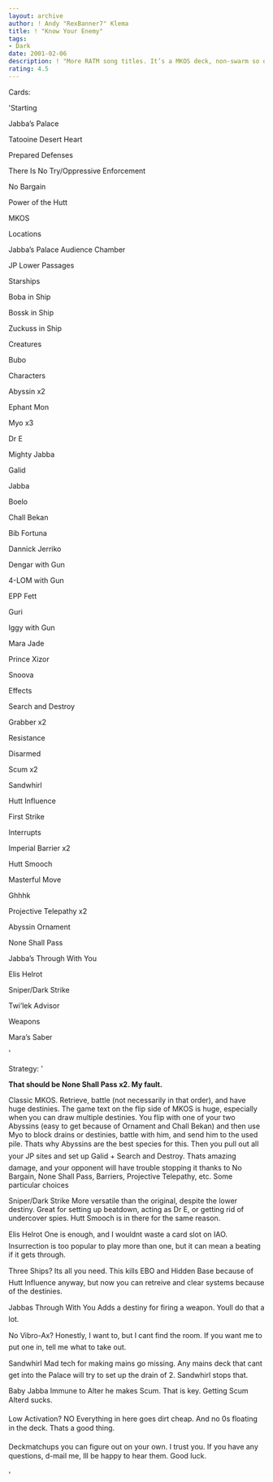 ```yaml
---
layout: archive
author: ! Andy "RexBanner7" Klema
title: ! "Know Your Enemy"
tags:
- Dark
date: 2001-02-06
description: ! "More RATM song titles. It’s a MKOS deck, non-swarm so don’t tell me to add Abyssins. Similar to Stimmed Jim’s, but built before it, so please don’t knock me for originality. Undefeated in tournament play and in playtesting."
rating: 4.5
---
```

Cards: 

'Starting

Jabba’s Palace

Tatooine Desert Heart

Prepared Defenses

There Is No Try/Oppressive Enforcement

No Bargain

Power of the Hutt

MKOS


Locations

Jabba’s Palace Audience Chamber

JP Lower Passages


Starships

Boba in Ship

Bossk in Ship

Zuckuss in Ship


Creatures

Bubo


Characters

Abyssin x2

Ephant Mon

Myo x3

Dr E

Mighty Jabba

Galid

Jabba

Boelo

Chall Bekan

Bib Fortuna

Dannick Jerriko

Dengar with Gun

4-LOM with Gun

EPP Fett

Guri

Iggy with Gun

Mara Jade

Prince Xizor

Snoova


Effects

Search and Destroy

Grabber x2

Resistance

Disarmed

Scum x2

Sandwhirl

Hutt Influence

First Strike


Interrupts

Imperial Barrier x2

Hutt Smooch

Masterful Move

Ghhhk

Projective Telepathy x2

Abyssin Ornament

None Shall Pass

Jabba’s Through With You

Elis Helrot

Sniper/Dark Strike

Twi’lek Advisor


Weapons

Mara’s Saber

'

Strategy: '

**That should be None Shall Pass x2. My fault.**


Classic MKOS. Retrieve, battle (not necessarily in that order), and have huge destinies. The game text on the flip side of MKOS is huge, especially when you can draw multiple destinies. You flip with one of your two Abyssins (easy to get because of Ornament and Chall Bekan) and then use Myo to block drains or destinies, battle with him, and send him to the used pile. Thats why Abyssins are the best species for this. Then you pull out all your JP sites and set up Galid + Search and Destroy. Thats amazing damage, and your opponent will have trouble stopping it thanks to No Bargain, None Shall Pass, Barriers, Projective Telepathy, etc. Some particular choices


Sniper/Dark Strike More versatile than the original, despite the lower destiny. Great for setting up beatdown, acting as Dr E, or getting rid of undercover spies. Hutt Smooch is in there for the same reason.


Elis Helrot One is enough, and I wouldnt waste a card slot on IAO. Insurrection is too popular to play more than one, but it can mean a beating if it gets through.


Three Ships? Its all you need. This kills EBO and Hidden Base because of Hutt Influence anyway, but now you can retreive and clear systems because of the destinies.


Jabbas Through With You Adds a destiny for firing a weapon. Youll do that a lot.


No Vibro-Ax? Honestly, I want to, but I cant find the room. If you want me to put one in, tell me what to take out.


Sandwhirl Mad tech for making mains go missing. Any mains deck that cant get into the Palace will try to set up the drain of 2. Sandwhirl stops that.


Baby Jabba Immune to Alter he makes Scum. That is key. Getting Scum Alterd sucks.


Low Activation? NO Everything in here goes dirt cheap. And no 0s floating in the deck. Thats a good thing.


Deckmatchups you can figure out on your own. I trust you. If you have any questions, d-mail me, Ill be happy to hear them. Good luck.

'